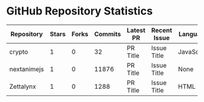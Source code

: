 # GitHub Repository Statistics
| Repository | Stars | Forks | Commits | Latest PR | Recent Issue | Language | Contributions |
|------------|-------|-------|---------|-----------|--------------|----------|---------------|
| crypto | 1 | 0 | 32 | PR Title | Issue Title | JavaScript | 48 |
| nextanimejs | 1 | 0 | 11876 | PR Title | Issue Title | None | 87 |
| Zettalynx | 1 | 0 | 1288 | PR Title | Issue Title | HTML | 77 |
